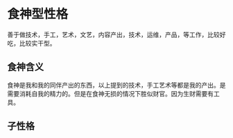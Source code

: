 # 食神型性格

善于做技术，手工，艺术，文艺，内容产出，技术，运维，产品，等工作，比较好吃，比较实干型。

## 食神含义

食神是我和我的同伴产出的东西，以上提到的技术，手工艺术等都是我的产出。是需要消耗自我的精力的。但是在食神无损的情况下胜似财官。因为生财需要有工具。

## 子性格

